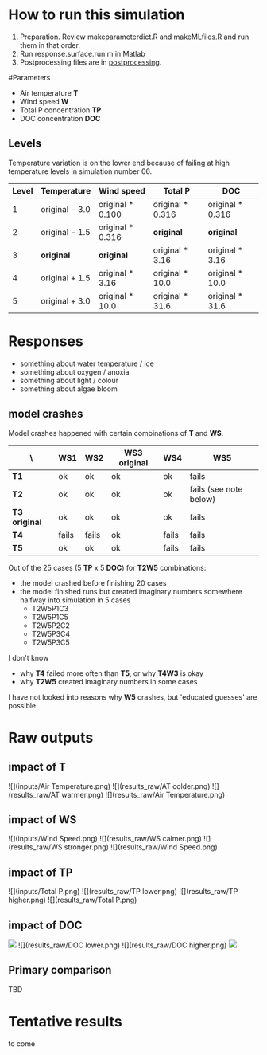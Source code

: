 # How to run this simulation

1. Preparation. Review makeparameterdict.R and makeMLfiles.R and run
   them in that order.
1. Run response.surface.run.m in Matlab
1. Postprocessing files are in [postprocessing](postprocessing).

#Parameters

* Air temperature **T**
* Wind speed **W**
* Total P concentration **TP**
* DOC concentration **DOC**

## Levels

Temperature variation is on the lower end because of failing at high
temperature levels in simulation number 06. 

Level | Temperature | Wind speed | Total P | DOC
--- | --- | --- | --- | ---
1 | original - 3.0 | original * 0.100 | original * 0.316 | original * 0.316 
2 | original - 1.5 | original * 0.316 | **original** | **original** 
3 | **original** | **original** | original * 3.16 |  original * 3.16 
4 | original + 1.5 | original * 3.16 | original * 10.0 | original * 10.0
5 | original + 3.0 | original * 10.0 | original * 31.6 | original * 31.6

# Responses

* something about water temperature / ice
* something about oxygen / anoxia
* something about light / colour
* something about algae bloom

## model crashes

Model crashes happened with certain combinations of **T** and **WS**.

\ | **WS1** | **WS2** | **WS3 original** | **WS4** | **WS5** 
--- | --- | --- | --- | --- | ---
**T1** | ok | ok | ok | ok | fails
**T2** | ok | ok | ok | ok | fails (see note below) 
**T3 original** | ok | ok | ok | ok | fails
**T4** | fails | fails | ok | fails | fails
**T5** | ok | ok | ok | fails | fails

Out of the 25 cases (5 **TP** x 5 **DOC**) for **T2W5** combinations:
- the model crashed before finishing 20 cases 
- the model finished runs but created imaginary numbers somewhere
  halfway into simulation in 5 cases
  - T2W5P1C3 
  - T2W5P1C5 
  - T2W5P2C2 
  - T2W5P3C4 
  - T2W5P3C5

I don't know
- why **T4** failed more often than **T5**, or why **T4W3** is okay
- why **T2W5** created imaginary numbers in some cases

I have not looked into reasons why **W5** crashes, but 'educated
guesses' are possible

# Raw outputs

## impact of **T**

![](inputs/Air Temperature.png) 
![](results_raw/AT colder.png) 
![](results_raw/AT warmer.png) 
![](results_raw/Air Temperature.png) 

## impact of **WS**

![](inputs/Wind Speed.png) 
![](results_raw/WS calmer.png) 
![](results_raw/WS stronger.png) 
![](results_raw/Wind Speed.png) 

## impact of **TP**

![](inputs/Total P.png) 
![](results_raw/TP lower.png) 
![](results_raw/TP higher.png) 
![](results_raw/Total P.png) 

## impact of **DOC**

![](inputs/DOC.png) 
![](results_raw/DOC lower.png) 
![](results_raw/DOC higher.png) 
![](results_raw/DOC.png) 




## Primary comparison

TBD

# Tentative results

to come
